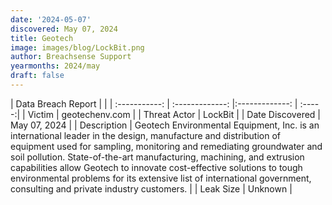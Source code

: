 ```yaml
---
date: '2024-05-07'
discovered: May 07, 2024
title: Geotech
image: images/blog/LockBit.png
author: Breachsense Support
yearmonths: 2024/may
draft: false
---
```


| Data Breach Report           |              | 
| :-----------: | :-------------:     |:-------------:    | :-----:|
| Victim      | geotechenv.com      | 
| Threat Actor      | LockBit      | 
| Date Discovered      | May 07, 2024      | 
| Description      | Geotech Environmental Equipment, Inc. is an international leader in the design, manufacture and distribution of equipment used for sampling, monitoring and remediating groundwater and soil pollution. State-of-the-art manufacturing, machining, and extrusion capabilities allow Geotech to innovate cost-effective solutions to tough environmental problems for its extensive list of international government, consulting and private industry customers.      | 
| Leak Size      | Unknown      | 

